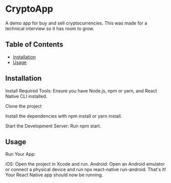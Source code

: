 # CryptoApp

A demo app for buy and sell cryptocurrencies. This was made for a technical interview so it has room to grow.

## Table of Contents

- [Installation](#installation)
- [Usage](#usage)

## Installation
Install Required Tools: Ensure you have Node.js, npm or yarn, and React Native CLI installed.

Clone the project

Install the dependencies with npm install or yarn install.

Start the Development Server: Run npm start.


## Usage

Run Your App:

iOS: Open the project in Xcode and run.
Android: Open an Android emulator or connect a physical device and run npx react-native run-android.
That's it! Your React Native app should now be running.

